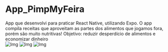 # App_PimpMyFeira
App que desenvolvi para praticar React Native, utilizando Expo. O app compila receitas que aproveitam as partes dos alimentos que jogamos fora, porém são muito nutritivas! Objetivo: reduzir desperdício de alimentos e economizar dinheiro
<br/>
![Img](https://i.imgur.com/wxIqbfO.png)
![Img](https://i.imgur.com/KlFvzXb.png)
![Img](https://i.imgur.com/JLxst9H.png)
